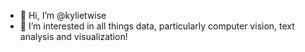 - 👋 Hi, I’m @kylietwise
- 👀 I’m interested in all things data, particularly computer vision, text analysis and visualization!

<!---
kylietwise/kylietwise is a ✨ special ✨ repository because its `README.md` (this file) appears on your GitHub profile.
You can click the Preview link to take a look at your changes.
--->
